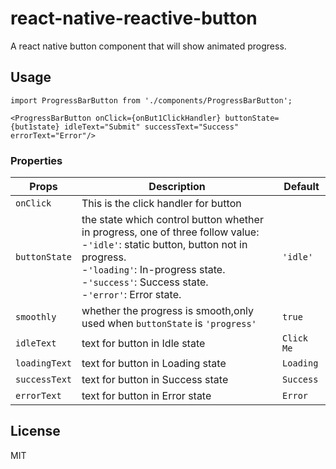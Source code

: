 # react-native-reactive-button
A react native button component that will show animated progress.

## Usage
```
import ProgressBarButton from './components/ProgressBarButton';

<ProgressBarButton onClick={onBut1ClickHandler} buttonState={but1state} idleText="Submit" successText="Success" errorText="Error"/>
```

### Properties
Props | Description | Default 
------- | ------- |------- 
`onClick` | This is the click handler for button  | 
`buttonState` | the state which control button whether in progress, one of three follow value:<br>-`'idle'`: static button, button not in progress.<br>-`'loading'`: In-progress state.<br>-`'success'`: Success state.<br>-`'error'`: Error state. | `'idle'`
`smoothly` | whether the progress is smooth,only used when `buttonState` is `'progress'` | `true`
`idleText` | text for button in Idle state| `Click Me`
`loadingText` | text for button in Loading state| `Loading`
`successText` | text for button in Success state| `Success`
`errorText` | text for button in Error state| `Error`

## License
MIT
